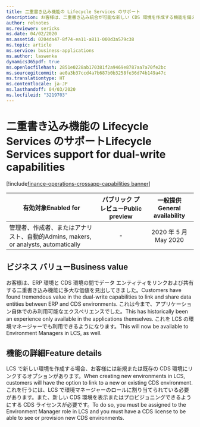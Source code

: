 ```yaml
---
title: 二重書き込み機能の Lifecycle Services のサポート
description: お客様は、二重書き込み統合が可能な新しい CDS 環境を作成する機能を備えた新しい Dynamics 365 Finance または Dynamics 365 Supply Chain Management 環境をデプロイできるようになります。 お客様は、Lifecycle Services (LCS) ポータルから既存の ERP 環境を新規または既存の CDS 環境にリンクすることもできます。
author: relnotes
ms.reviewer: sericks
ms.date: 04/02/2020
ms.assetid: 0204da47-8f74-ea11-a811-000d3a579c38
ms.topic: article
ms.service: business-applications
ms.author: laswenka
dynamics365pdf: true
ms.openlocfilehash: 2851e0228ab170381f2a9469e8787aa7a70fe2bc
ms.sourcegitcommit: ae0a3b37ccd4a7b687b0b3258fe36d74b149a47c
ms.translationtype: HT
ms.contentlocale: ja-JP
ms.lasthandoff: 04/03/2020
ms.locfileid: "3219703"
---
```

# <a name="lifecycle-services-support-for-dual-write-capabilities"></a><span data-ttu-id="2580a-104">二重書き込み機能の Lifecycle Services のサポート</span><span class="sxs-lookup"><span data-stu-id="2580a-104">Lifecycle Services support for dual-write capabilities</span></span>
[!include[finance-operations-crossapp-capabilities banner](../includes/finance-operations-crossapp-capabilities.md)]

| <span data-ttu-id="2580a-105">有効対象</span><span class="sxs-lookup"><span data-stu-id="2580a-105">Enabled for</span></span>    |  <span data-ttu-id="2580a-106">パブリック プレビュー</span><span class="sxs-lookup"><span data-stu-id="2580a-106">Public preview</span></span> | <span data-ttu-id="2580a-107">一般提供</span><span class="sxs-lookup"><span data-stu-id="2580a-107">General availability</span></span> | 
| ---------- | :----------: |:----------: |
|<span data-ttu-id="2580a-108">管理者、作成者、またはアナリスト、自動的</span><span class="sxs-lookup"><span data-stu-id="2580a-108">Admins, makers, or analysts, automatically</span></span>|-| <span data-ttu-id="2580a-109">2020 年 5 月</span><span class="sxs-lookup"><span data-stu-id="2580a-109">May 2020</span></span>|


## <a name="business-value"></a><span data-ttu-id="2580a-110">ビジネス バリュー</span><span class="sxs-lookup"><span data-stu-id="2580a-110">Business value</span></span>
<!-- bv start -->
<span data-ttu-id="2580a-111">お客様は、ERP 環境と CDS 環境の間でデータ エンティティをリンクおよび共有する二重書き込み機能に多大な価値を見出してきました。</span><span class="sxs-lookup"><span data-stu-id="2580a-111">Customers have found tremendous value in the dual-write capabilities to link and share data entities between ERP and CDS environments.</span></span> <span data-ttu-id="2580a-112">これは今まで、アプリケーション自体でのみ利用可能なエクスペリエンスでした。</span><span class="sxs-lookup"><span data-stu-id="2580a-112">This has historically been an experience only available in the applications themselves.</span></span> <span data-ttu-id="2580a-113">これを LCS の環境マネージャーでも利用できるようになります。</span><span class="sxs-lookup"><span data-stu-id="2580a-113">This will now be available to Environment Managers in LCS, as well.</span></span>
<!-- bv end -->



## <a name="feature-details"></a><span data-ttu-id="2580a-114">機能の詳細</span><span class="sxs-lookup"><span data-stu-id="2580a-114">Feature details</span></span>
<!--feature detail start -->
<span data-ttu-id="2580a-115">LCS で新しい環境を作成する場合、お客様には新規または既存の CDS 環境にリンクするオプションがあります。</span><span class="sxs-lookup"><span data-stu-id="2580a-115">When creating new environments in LCS, customers will have the option to link to a new or existing CDS environment.</span></span> <span data-ttu-id="2580a-116">これを行うには、LCS で環境マネージャーのロールに割り当てられている必要があります。また、新しい CDS 環境を表示またはプロビジョニングできるようにする CDS ライセンスが必要です。</span><span class="sxs-lookup"><span data-stu-id="2580a-116">To do so, you must be assigned to the Environment Manager role in LCS and you must have a CDS license to be able to see or provision new CDS environments.</span></span>
<!--feature detail end -->









